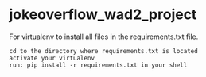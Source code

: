 # jokeoverflow_wad2_project
	

For virtualenv to install all files in the requirements.txt file.

    cd to the directory where requirements.txt is located
    activate your virtualenv
    run: pip install -r requirements.txt in your shell

